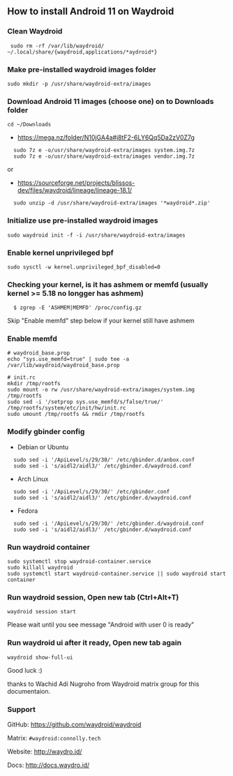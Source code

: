 ## How to install Android 11 on Waydroid

### Clean Waydroid
```
 sudo rm -rf /var/lib/waydroid/ ~/.local/share/{waydroid,applications/*aydroid*}
```

### Make pre-installed waydroid images folder
```
sudo mkdir -p /usr/share/waydroid-extra/images
```

### Download Android 11 images (choose one) on to Downloads folder
```
cd ~/Downloads
```
- https://mega.nz/folder/N10jGA4a#j8tF2-6LY6Qq5Da2zV0Z7g
```
  sudo 7z e -o/usr/share/waydroid-extra/images system.img.7z
  sudo 7z e -o/usr/share/waydroid-extra/images vendor.img.7z
```
  or

- https://sourceforge.net/projects/blissos-dev/files/waydroid/lineage/lineage-18.1/
```
  sudo unzip -d /usr/share/waydroid-extra/images '*waydroid*.zip'
```

### Initialize use pre-installed waydroid images
```
sudo waydroid init -f -i /usr/share/waydroid-extra/images
```

### Enable kernel unprivileged bpf
```
sudo sysctl -w kernel.unprivileged_bpf_disabled=0
```

### Checking your kernel, is it has ashmem or memfd (usually kernel >= 5.18 no longger has ashmem)
```
  $ zgrep -E 'ASHMEM|MEMFD' /proc/config.gz
```
Skip "Enable memfd" step below if your kernel still have ashmem


### Enable memfd
```
# waydroid_base.prop
echo "sys.use_memfd=true" | sudo tee -a /var/lib/waydroid/waydroid_base.prop

# init.rc
mkdir /tmp/rootfs
sudo mount -o rw /usr/share/waydroid-extra/images/system.img /tmp/rootfs
sudo sed -i '/setprop sys.use_memfd/s/false/true/' /tmp/rootfs/system/etc/init/hw/init.rc
sudo umount /tmp/rootfs && rmdir /tmp/rootfs 
```


### Modify gbinder config
- Debian or Ubuntu
```
  sudo sed -i '/ApiLevel/s/29/30/' /etc/gbinder.d/anbox.conf
  sudo sed -i 's/aidl2/aidl3/' /etc/gbinder.d/waydroid.conf
```

- Arch Linux
```
  sudo sed -i '/ApiLevel/s/29/30/' /etc/gbinder.conf
  sudo sed -i 's/aidl2/aidl3/' /etc/gbinder.d/waydroid.conf
```

- Fedora
```
  sudo sed -i '/ApiLevel/s/29/30/' /etc/gbinder.d/waydroid.conf
  sudo sed -i 's/aidl2/aidl3/' /etc/gbinder.d/waydroid.conf
```

### Run waydroid container
```
sudo systemctl stop waydroid-container.service
sudo killall waydroid
sudo systemctl start waydroid-container.service || sudo waydroid start container
```

### Run waydroid session, Open new tab (Ctrl+Alt+T)
```
waydroid session start
```

Please wait until you see message "Android with user 0 is ready"

### Run waydroid ui after it ready, Open new tab again
```
waydroid show-full-ui
```


Good luck :)


thanks to Wachid Adi Nugroho from Waydroid matrix group for this documentaion.

### Support

GitHub: https://github.com/waydroid/waydroid

Matrix: `#waydroid:connolly.tech`

Website: http://waydro.id/

Docs: http://docs.waydro.id/
